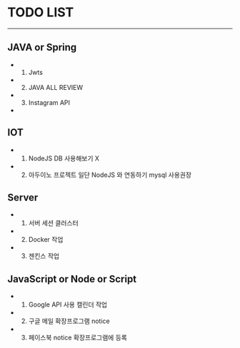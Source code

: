 # TODO LIST
---
##  JAVA or Spring
  - 1.  Jwts
  - 2.  JAVA ALL REVIEW
  - 3.  Instagram API

-


##  IOT
  - 1.  NodeJS DB 사용해보기 X
  - 2.  아두이노 프로젝트 일단 NodeJS 와 연동하기 mysql 사용권장
##  Server
  - 1.  서버 세션 클러스터
  - 2.  Docker 작업
  - 3.  젠킨스 작업
##  JavaScript or Node or Script
  - 1.  Google API 사용 캘린더 작업
  - 2.  구글 메일 확장프로그램 notice
  - 3.  페이스북 notice 확장프로그램에 등록 
